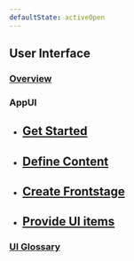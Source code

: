 ```yaml
---
defaultState: activeOpen
---
```


## User Interface

### [Overview](/ui)

### AppUI

- ## [Get Started](/ui/appui/get-started)

- ## [Define Content](/ui/appui/define-content)

- ## [Create Frontstage](/ui/appui/create-frontstage)

- ## [Provide UI items](/ui/appui/provide-ui-items)

### [UI Glossary](/ui/uiglossary)

